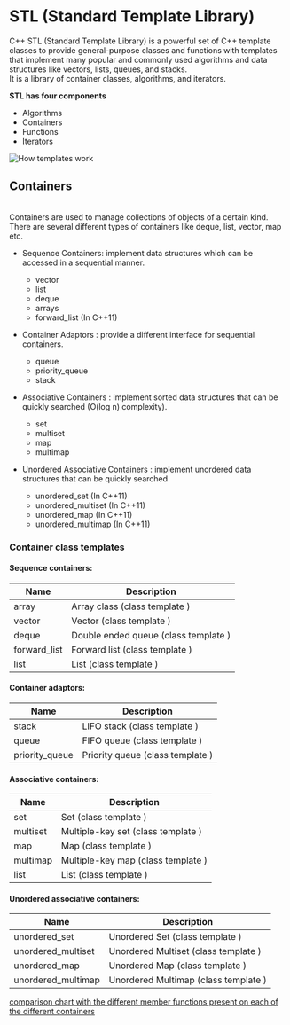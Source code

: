 # STL (Standard Template Library)
C++ STL (Standard Template Library) is a powerful set of C++ template classes to provide general-purpose classes and functions with templates that implement many popular and commonly used algorithms and data structures like vectors, lists, queues, and stacks.
</br> It is a library of container classes, algorithms, and iterators.

**STL has four components**
* Algorithms
* Containers
* Functions
* Iterators

![](FlowchartOfContainers.png?raw=true "How templates work")

## Containers
</br>Containers are used to manage collections of objects of a certain kind. There are several different types of containers like deque, list, vector, map etc.

* Sequence Containers: implement data structures which can be accessed in a sequential manner.
  * vector
  * list
  * deque
  * arrays
  * forward_list (In C++11)
  
* Container Adaptors : provide a different interface for sequential containers.
  * queue
  * priority_queue
  * stack
  
* Associative Containers : implement sorted data structures that can be quickly searched (O(log n) complexity).
  * set
  * multiset
  * map
  * multimap
  
* Unordered Associative Containers : implement unordered data structures that can be quickly searched
  * unordered_set (In C++11)
  * unordered_multiset (In C++11)
  * unordered_map (In C++11)
  * unordered_multimap (In C++11)
  
### Container class templates
#### Sequence containers:
| Name | Description |
| --- | --- |
| array | Array class (class template ) |
| vector | Vector (class template ) |
| deque | Double ended queue (class template )  |
| forward_list	| Forward list (class template )  |
| list | List (class template ) |

#### Container adaptors:
| Name | Description |
| --- | --- |
| stack | LIFO stack (class template ) |
| queue | FIFO queue (class template ) |
| priority_queue | Priority queue (class template )  |

#### Associative containers:
| Name  | Description |
| --- | --- |
| set | Set (class template ) |
| multiset | Multiple-key set (class template ) |
| map | Map (class template )  |
| multimap	| Multiple-key map (class template ) |
| list | List (class template ) |

#### Unordered associative containers:

| Name | Description |
| --- | --- |
| unordered_set | Unordered Set (class template ) |
| unordered_multiset | Unordered Multiset (class template ) |
| unordered_map | Unordered Map (class template )  |
| unordered_multimap	| Unordered Multimap (class template ) |


[comparison chart with the different member functions present on each of the different containers](STL_Member_Map_List.pdf)



